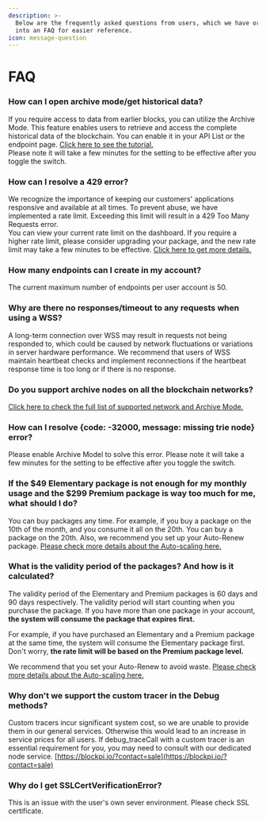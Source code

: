 ```yaml
---
description: >-
  Below are the frequently asked questions from users, which we have organized
  into an FAQ for easier reference.
icon: message-question
---
```


# FAQ

### **How can I open archive mode/get historical data?**

If you require access to data from earlier blocks, you can utilize the Archive Mode. This feature enables users to retrieve and access the complete historical data of the blockchain. You can enable it in your API List or the endpoint page. [Click here to see the tutorial.](../basic-tutorials/api-key/customize-endpoint-advanced-features.md)\
Please note it will take a few minutes for the setting to be effective after you toggle the switch.

### **How can I resolve a 429 error?**

We recognize the importance of keeping our customers' applications responsive and available at all times. To prevent abuse, we have implemented a rate limit. Exceeding this limit will result in a 429 Too Many Requests error.\
You can view your current rate limit on the dashboard. If you require a higher rate limit, please consider upgrading your package, and the new rate limit may take a few minutes to be effective. [Click here to get more details.](../pricing/pricing-and-rate-limit.md)

### **How many endpoints can I create in my account?**

The current maximum number of endpoints per user account is 50.

### **Why are there no responses/timeout to any requests when using a WSS?**

A long-term connection over WSS may result in requests not being responded to, which could be caused by network fluctuations or variations in server hardware performance. We recommend that users of WSS maintain heartbeat checks and implement reconnections if the heartbeat response time is too long or if there is no response.

### **Do you support archive nodes on all the blockchain networks?**

[Click here to check the full list of supported network and Archive Mode.](../build/supported-networks-and-advanced-features.md)

### **How can I resolve {code: -32000, message: missing trie node} error?**

Please enable Archive Model to solve this error. Please note it will take a few minutes for the setting to be effective after you toggle the switch.

### **If the $49 Elementary package is not enough for my monthly usage and the $299 Premium package is way too much for me, what should I do?**

You can buy packages any time. For example, if you buy a package on the 10th of the month, and you consume it all on the 20th. You can buy a package on the 20th. Also, we recommend you set up your Auto-Renew package. [Please check more details about the Auto-scaling here.](../pricing/auto-scaling-and-pay-as-you-go.md)

### **What is the validity period of the packages? And how is it calculated?**

The validity period of the Elementary and Premium packages is 60 days and 90 days respectively. The validity period will start counting when you purchase the package. If you have more than one package in your account, **the system will consume the package that expires first.**

For example, if you have purchased an Elementary and a Premium package at the same time, the system will consume the Elementary package first. Don't worry, **the rate limit will be based on the Premium package level.**

We recommend that you set your Auto-Renew to avoid waste. [Please check more details about the Auto-scaling here.](../pricing/auto-scaling-and-pay-as-you-go.md)

### **Why don't we support the custom tracer in the Debug methods?**

Custom tracers incur significant system cost, so we are unable to provide them in our general services. Otherwise this would lead to an increase in service prices for all users. If debug\_traceCall with a custom tracer is an essential requirement for you, you may need to consult with our dedicated node service. [https://blockpi.io/?contact=sale](https://blockpi.io/?contact=sale)

### **Why do I get SSLCertVerificationError?**

This is an issue with the user's own sever environment. Please check SSL certificate.
